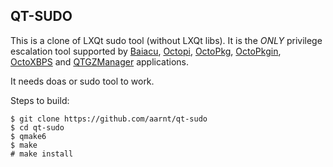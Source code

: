 ## QT-SUDO

This is a clone of LXQt sudo tool (without LXQt libs). It is the *ONLY* privilege escalation tool supported by [Baiacu](https://github.com/aarnt/baiacu), [Octopi](https://github.com/aarnt/octopi), [OctoPkg](https://github.com/aarnt/octopkg), [OctoPkgin](https://github.com/aarnt/octopkgin), [OctoXBPS](https://github.com/aarnt/octoxbps) and [QTGZManager](https://github.com/aarnt/qtgzmanager) applications.

It needs doas or sudo tool to work.

Steps to build:

```
$ git clone https://github.com/aarnt/qt-sudo
$ cd qt-sudo 
$ qmake6
$ make
# make install
```
